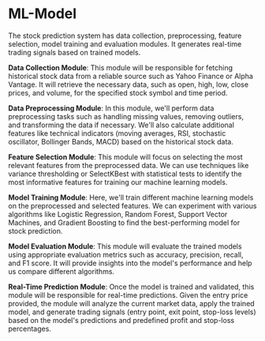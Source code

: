 # ML-Model
The stock prediction system has data collection, preprocessing, feature selection, model training and evaluation modules. It generates real-time trading signals based on trained models.


**Data Collection Module**: 
This module will be responsible for fetching historical stock data from a reliable source such as Yahoo Finance or Alpha Vantage. 
It will retrieve the necessary data, such as open, high, low, close prices, and volume, for the specified stock symbol and time period.

**Data Preprocessing Module**: 
In this module, we'll perform data preprocessing tasks such as handling missing values, removing outliers, and transforming the data if necessary.
We'll also calculate additional features like technical indicators (moving averages, RSI, stochastic oscillator, Bollinger Bands, MACD) based on the historical stock data.

**Feature Selection Module**: 
This module will focus on selecting the most relevant features from the preprocessed data.
We can use techniques like variance thresholding or SelectKBest with statistical tests to identify the most informative features for training our machine learning models.

**Model Training Module**: 
Here, we'll train different machine learning models on the preprocessed and selected features. 
We can experiment with various algorithms like Logistic Regression, Random Forest, Support Vector Machines, and Gradient Boosting to find the best-performing model for stock prediction.

**Model Evaluation Module**:
This module will evaluate the trained models using appropriate evaluation metrics such as accuracy, precision, recall, and F1 score. 
It will provide insights into the model's performance and help us compare different algorithms.

**Real-Time Prediction Module**: 
Once the model is trained and validated, this module will be responsible for real-time predictions. 
Given the entry price provided, the module will analyze the current market data, apply the trained model, and generate trading signals (entry point, exit point, stop-loss levels) based on the model's predictions and predefined profit and stop-loss percentages.
